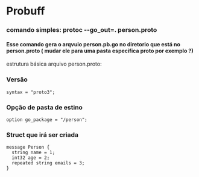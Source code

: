 # Probuff

### comando simples: protoc --go_out=. person.proto 
#### Esse comando gera o arqvuio person.pb.go no diretorio que está no person.proto ( mudar ele para uma pasta especifica proto por exemplo ?)


estrutura básica arquivo person.proto:

### Versão
```
syntax = "proto3"; 
```

### Opção de pasta de estino
```
option go_package = "/person"; 
```

### Struct que irá ser criada
```
message Person {
  string name = 1;
  int32 age = 2;
  repeated string emails = 3;
}
```
